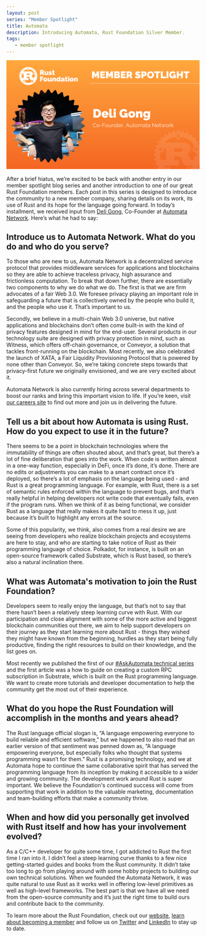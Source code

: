 ```yaml
---
layout: post
series: "Member Spotlight"
title: Automata
description: Introducing Automata, Rust Foundation Silver Member.
tags:
   - member spotlight
---
```


![Deli Gong](/img/posts/2021-12-13-member-spotlight-automata/member_spotlight_deli_gong.png)

After a brief hiatus, we’re excited to be back with another entry in our member spotlight blog series and another introduction to one of our great Rust Foundation members. Each post in this series is designed to introduce the community to a new member company, sharing details on its work, its use of Rust and its hope for the language going forward. In today’s installment, we received input from [Deli Gong](https://www.linkedin.com/in/gongdeli/), Co-Founder at [Automata Network](https://ata.network/). Here’s what he had to say:

## Introduce us to Automata Network. What do you do and who do you serve?

To those who are new to us, Automata Network is a decentralized service protocol that provides middleware services for applications and blockchains so they are able to achieve traceless privacy, high assurance and frictionless computation. To break that down further, there are essentially two components to why we do what we do. The first is that we are firm advocates of a fair Web 3.0. We foresee privacy playing an important role in safeguarding a future that is collectively owned by the people who build it, and the people who use it. That’s important to us.

Secondly, we believe in a multi-chain Web 3.0 universe, but native applications and blockchains don’t often come built-in with the kind of privacy features designed in mind for the end-user. Several products in our technology suite are designed with privacy protection in mind, such as Witness, which offers off-chain governance, or Conveyor, a solution that tackles front-running on the blockchain. Most recently, we also celebrated the launch of XATA, a Fair Liquidity Provisioning Protocol that is powered by none other than Conveyor. So, we’re taking concrete steps towards that privacy-first future we originally envisioned, and we are very excited about it. 

Automata Network is also currently hiring across several departments to boost our ranks and bring this important vision to life. If you’re keen, visit [our careers site](https://ata.network/careers) to find out more and join us in delivering the future.
 
## Tell us a bit about how Automata is using Rust. How do you expect to use it in the future?

There seems to be a point in blockchain technologies where the immutability of things are often shouted about, and that’s great, but there’s a lot of fine deliberation that goes into the work. When code is written almost in a one-way function, especially in DeFi, once it’s done, it’s done. There are no edits or adjustments you can make to a smart contract once it’s deployed, so there’s a lot of emphasis on the language being used - and Rust is a great programming language. For example, with Rust, there is a set of semantic rules enforced within the language to prevent bugs, and that’s really helpful in helping developers not write code that eventually fails, even if the program runs. When we think of it as being functional, we consider Rust as a language that really makes it quite hard to mess it up, just because it’s built to highlight any errors at the source.

Some of this popularity, we think, also comes from a real desire we are seeing from developers who realize blockchain projects and ecosystems are here to stay, and who are starting to take notice of Rust as their programming language of choice. Polkadot, for instance, is built on an open-source framework called Substrate, which is Rust based, so there’s also a natural inclination there. 

## What was Automata's motivation to join the Rust Foundation?

Developers seem to really enjoy the language, but that’s not to say that there hasn’t been a relatively steep learning curve with Rust. With our participation and close alignment with some of the more active and biggest blockchain communities out there, we aim to help support developers on their journey as they start learning more about Rust - things they wished they might have known from the beginning, hurdles as they start being fully productive, finding the right resources to build on their knowledge, and the list goes on.

Most recently we published the first of our [#AskAutomata technical series](https://medium.com/atanetwork/ask-automata-create-custom-rpc-subscription-in-substrate-c8c90bfd2616) and the first article was a how to guide on creating a custom RPC subscription in Substrate, which is built on the Rust programming language. We want to create more tutorials and developer documentation to help the community get the most out of their experience. 

## What do you hope the Rust Foundation will accomplish in the months and years ahead?

The Rust language official slogan is, “A language empowering everyone to build reliable and efficient software,” but we happened to also read that an earlier version of that sentiment was penned down as, “A language empowering everyone, but especially folks who thought that systems programming wasn’t for them.” Rust is a promising technology, and we at Automata hope to continue the same collaborative spirit that has served the programming language from its inception by making it accessible to a wider and growing community. The development work around Rust is super important. We believe the Foundation's continued success will come from supporting that work in addition to the valuable marketing, documentation and team-building efforts that make a community thrive.

## When and how did you personally get involved with Rust itself and how has your involvement evolved?

As a C/C++ developer for quite some time, I got addicted to Rust the first time I ran into it. I didn’t feel a steep learning curve thanks to a few nice getting-started guides and books from the Rust community. It didn’t take too long to go from playing around with some hobby projects to building our own technical solutions. When we founded the Automata Network, it was quite natural to use Rust as it works well in offering low-level primitives as well as high-level frameworks. The best part is that we have all we need from the open-source community and it’s just the right time to build ours and contribute back to the community. 

To learn more about the Rust Foundation, check out our [website](https://foundation.rust-lang.org/), [learn about becoming a member](https://foundation.rust-lang.org/info/become-a-member/) and follow us on [Twitter](https://twitter.com/rust_foundation) and [LinkedIn](https://www.linkedin.com/company/rust-foundation/) to stay up to date.
